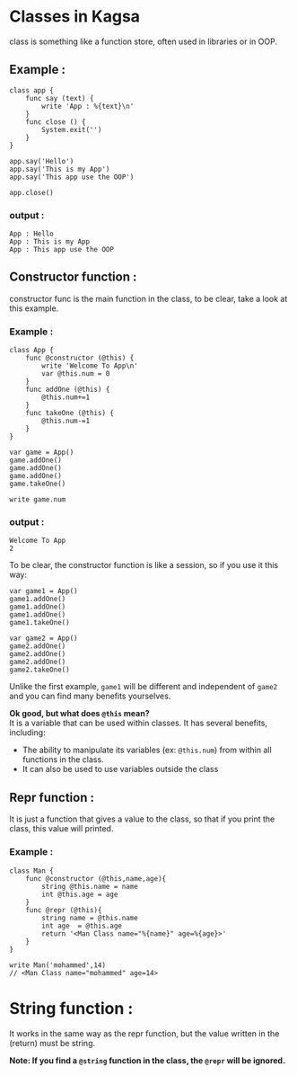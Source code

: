 # Classes in Kagsa
class is something like a function store, often used in libraries or in OOP.

## Example :
```
class app {
    func say (text) {
        write 'App : %{text}\n'
    }
    func close () {
        System.exit('')
    }
}

app.say('Hello')
app.say('This is my App')
app.say('This app use the OOP')

app.close()
```
### output :
```
App : Hello
App : This is my App      
App : This app use the OOP
```

## Constructor function :
constructor func is the main function in the class, to be clear, take a look at this example.
### Example :
```
class App {
    func @constructor (@this) {
        write 'Welcome To App\n'
        var @this.num = 0
    }
    func addOne (@this) {
        @this.num+=1
    }
    func takeOne (@this) {
        @this.num-=1
    }
}

var game = App()
game.addOne()
game.addOne()
game.addOne()
game.takeOne()

write game.num
```
### output :
```
Welcome To App
2
```
To be clear, the constructor function is like a session, so if you use it this way:
```
var game1 = App()
game1.addOne()
game1.addOne()
game1.addOne()
game1.takeOne()

var game2 = App()
game2.addOne()
game2.addOne()
game2.addOne()
game2.takeOne()
```
Unlike the first example, `game1` will be different and independent of `game2` and you can find many benefits yourselves.


**Ok good, but what does `@this` mean?**<br>
It is a variable that can be used within classes. It has several benefits, including:
- The ability to manipulate its variables (ex: `@this.num`) from within all functions in the class.
- It can also be used to use variables outside the class

## Repr function :
It is just a function that gives a value to the class, so that if you print the class, this value will printed.
### Example :
```
class Man {
    func @constructor (@this,name,age){
        string @this.name = name
        int @this.age = age
    }
    func @repr (@this){
        string name = @this.name
        int age  = @this.age
        return '<Man Class name="%{name}" age=%{age}>'
    }
}

write Man('mohammed',14) 
// <Man Class name="mohammed" age=14>
```
# String function :
It works in the same way as the repr function, but the value written in the (return) must be string.

**Note: If you find a `@string` function in the class, the `@repr` will be ignored.**